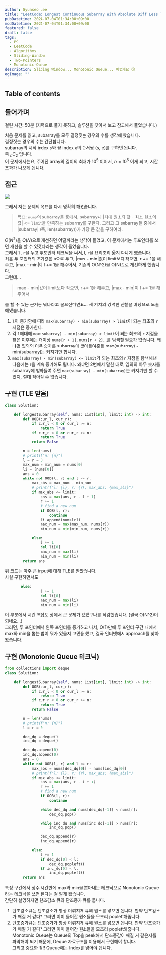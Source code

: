```yaml
---
author: Gyunseo Lee
title: "LeetCode: Longest Continuous Subarray With Absolute Diff Less Than or Equal to Limit"
pubDatetime: 2024-07-04T01:34:00+09:00
modDatetime: 2024-07-04T01:34:00+09:00
featured: false
draft: false
tags:
  - PS
  - LeetCode
  - Algorithms
  - Sliding-Window
  - Two-Pointers
  - Monotonic-Queue
description: Sliding Window... Monotonic Queue... 어렵네요 😮
ogImage: ""
---
```


## Table of contents

## 들어가며

걸린 시간: 50분 (자력으로 풀지 못하고, 솔루션을 찾아서 보고 참고해서 풀었습니다.)

처음 문제를 읽고, subarray를 모두 결정짓는 경우의 수를 생각해 봤습니다.  
결정짓는 경우의 수는 간단합니다.  
subarray의 시작 index `s`와 끝 index `e`의 순서쌍 (s, e)를 구하면 됩니다.  
즉 $_{n}C_2$ 입니다.  
이 문제에서는요, 주어진 array의 길이의 최대가 $10^5$ 이어서, $n=10^5$ 이게 되고, 시간 초과가 나오게 됩니다.

## 접근

![](https://res.cloudinary.com/gyunseo-blog/image/upload/f_auto/v1720028245/image_n2xlsa.png)

그래서 저는 문제의 목표를 다시 명확히 해봤습니다.

> 목표: `nums`의 subarray들 중에서, subarray내 |최대 원소의 값 - 최소 원소의 값| <= `limit`을 만족하는 subarray를 구한다. 그리고 그 subarray들 중에서 |subarray| (즉, len(subarray))가 가장 큰 값을 구하여라.

$O(N^2)$을 $O(N)$으로 개선하면 어떨까라는 생각이 들었고, 이 문제에서는 투포인터를 쓰면 개선을 할 수 있겠다라는 생각이 들었습니다.  
그래서 `l`, `r`을 두고 투포인터 테크닉을 써서, l, r을 요리조리 옮겨 다니게 했습니다.  
처음 두 포인터의 초기값은 `0`으로 두고, |max - min|값이 limit보다 작으면, r += 1을 해주고, |max - min|이 l += 1을 해주어서, 기존의 O(N^2)을 O(N)으로 개선하게 했습니다.  
그런데...

> max - min|값이 limit보다 작으면, r += 1을 해주고, |max - min|이 l += 1을 해주어서

를 할 수 있는 근거는 뭐냐라고 물으신다면요...
세 가지의 강력한 관찰을 바탕으로 도출해냈습니다.

1. `l`이 증가함에 따라 `max(subarray) - min(subarray) > limit`이 되는 최초의 `r` 지점은 증가한다.
2. 각 `l`에대해 `max(subarray) - min(subarray) > limit`이 되는 최초의 `r` 지점을 찾은 이후에는 더이상 `nums[r + 1]`, `nums[r + 2]`...를 탐색할 필요가 없습니다. 왜냐면 임의의 아무 숫자를 subarray에 받아들여준들 max(subarray) - min(subarray)는 커지기만 합니다.
3. `max(subarray) - min(subarray) <= limit`가 되는 최초의 `r` 지점을 탐색해낸 다음에는 r을 계속 증가해도 됩니다. 왜냐면 2번에서 말한 대로, 임의의 아무 숫자를 subarray에 받아들여 주면 `max(subarray) - min(subarray)`는 커지기만 할 수 있지, 절대 작아질 수 없습니다.

## 구현 (TLE 받음)

```python
class Solution:

    def longestSubarray(self, nums: List[int], limit: int) -> int:
        def OOB(cur_l, cur_r):
            if cur_l < 0 or cur_l >= n:
                return True
            if cur_r < 0 or cur_r >= n:
                return True
            return False

        n = len(nums)
        # print(f"n: {n}")
        l = r = 0
        max_num = min_num = nums[0]
        li = [nums[0]]
        ans = 0
        while not OOB(l, r) and l <= r:
            max_abs = max_num - min_num
            # print(f"l: {l}, r: {r}, max_abs: {max_abs}")
            if max_abs <= limit:
                ans = max(ans, r - l + 1)
                r += 1
                # find a new num
                if OOB(l, r):
                    continue
                li.append(nums[r])
                max_num = max(max_num, nums[r])
                min_num = min(min_num, nums[r])

            else:
                l += 1
                del li[0]
                max_num = max(li)
                min_num = min(li)
        return ans
```

위 코드는 아주 큰 input에 대해 TLE를 받았습니다.  
사실 구현하면서도

```python
       else:
                l += 1
                del li[0]
                max_num = max(li)
                min_num = min(li)
```

이 부분에서 시간 복잡도 상에서 큰 문제가 있겠구나를 직감했습니다. (결국 O(N^2)이 되네요...)  
그러면, 투 포인터에서 왼쪽 포인터를 증가하고 나서, O(1)만에 투 포인터 구간 내에서 max와 min을 뽑는 법이 뭐가 있을지 고민을 했고, 결국 인터넷에서 approach를 찾아 봤습니다.

## 구현 (Monotonic Queue 테크닉)

```python
from collections import deque
class Solution:

    def longestSubarray(self, nums: List[int], limit: int) -> int:
        def OOB(cur_l, cur_r):
            if cur_l < 0 or cur_l >= n:
                return True
            if cur_r < 0 or cur_r >= n:
                return True
            return False

        n = len(nums)
        # print(f"n: {n}")
        l = r = 0

        dec_dq = deque()
        inc_dq = deque()

        dec_dq.append(0)
        inc_dq.append(0)
        ans = 0
        while not OOB(l, r) and l <= r:
            max_abs = nums[dec_dq[0]] - nums[inc_dq[0]]
            # print(f"l: {l}, r: {r}, max_abs: {max_abs}")
            if max_abs <= limit:
                ans = max(ans, r - l + 1)
                r += 1
                # find a new num
                if OOB(l, r):
                    continue

                while dec_dq and nums[dec_dq[-1]] < nums[r]:
                    dec_dq.pop()

                while inc_dq and nums[inc_dq[-1]] > nums[r]:
                    inc_dq.pop()

                dec_dq.append(r)
                inc_dq.append(r)

            else:
                l += 1
                if dec_dq[0] < l:
                    dec_dq.popleft()
                if inc_dq[0] < l:
                    inc_dq.popleft()
        return ans

```

특정 구간에서 상수 시간만에 max와 min을 뽑아내는 테크닉으로 Monotonic Queue라는 테크닉을 쓰면 된다는 걸 알게 됐습니다.  
간단히 설명하자면 단조감소 큐와 단조증가 큐를 둡니다.

1. 단조감소큐는 단조감소가 항상 이뤄지게 큐에 원소를 넣으면 됩니다. 만약 단조감소가 깨질 거 같다? 그러면 이미 들어간 원소들을 모조리 popleft해줍니다.
2. 단조증가큐는 단조증가가 항상 이뤄지게 큐에 원소를 넣으면 됩니다. 만약 단조증가가 깨질 거 같다? 그러면 이미 들어간 원소들을 모조리 popleft해줍니다.
   Monotonic Queue는 Queue의 Top을 peek해서 단조증감이 깨질 거 같은지를 파악해야 되기 때문에, Deque 자료구조를 이용해서 구현해야 합니다.  
   그리고 중요한 점!! Queue에는 Index를 넣어야 됩니다.
